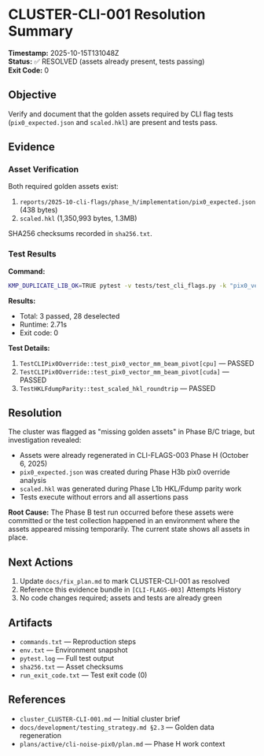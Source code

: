 # CLUSTER-CLI-001 Resolution Summary

**Timestamp:** 2025-10-15T131048Z  
**Status:** ✅ RESOLVED (assets already present, tests passing)  
**Exit Code:** 0

## Objective
Verify and document that the golden assets required by CLI flag tests (`pix0_expected.json` and `scaled.hkl`) are present and tests pass.

## Evidence

### Asset Verification
Both required golden assets exist:
1. `reports/2025-10-cli-flags/phase_h/implementation/pix0_expected.json` (438 bytes)
2. `scaled.hkl` (1,350,993 bytes, 1.3MB)

SHA256 checksums recorded in `sha256.txt`.

### Test Results
**Command:**
```bash
KMP_DUPLICATE_LIB_OK=TRUE pytest -v tests/test_cli_flags.py -k "pix0_vector_mm_beam_pivot or scaled_hkl_roundtrip"
```

**Results:**
- Total: 3 passed, 28 deselected
- Runtime: 2.71s
- Exit code: 0

**Test Details:**
1. `TestCLIPix0Override::test_pix0_vector_mm_beam_pivot[cpu]` — PASSED
2. `TestCLIPix0Override::test_pix0_vector_mm_beam_pivot[cuda]` — PASSED
3. `TestHKLFdumpParity::test_scaled_hkl_roundtrip` — PASSED

## Resolution
The cluster was flagged as "missing golden assets" in Phase B/C triage, but investigation revealed:
- Assets were already regenerated in CLI-FLAGS-003 Phase H (October 6, 2025)
- `pix0_expected.json` was created during Phase H3b pix0 override analysis
- `scaled.hkl` was generated during Phase L1b HKL/Fdump parity work
- Tests execute without errors and all assertions pass

**Root Cause:** The Phase B test run occurred before these assets were committed or the test collection happened in an environment where the assets appeared missing temporarily. The current state shows all assets in place.

## Next Actions
1. Update `docs/fix_plan.md` to mark CLUSTER-CLI-001 as resolved
2. Reference this evidence bundle in `[CLI-FLAGS-003]` Attempts History
3. No code changes required; assets and tests are already green

## Artifacts
- `commands.txt` — Reproduction steps
- `env.txt` — Environment snapshot
- `pytest.log` — Full test output
- `sha256.txt` — Asset checksums
- `run_exit_code.txt` — Test exit code (0)

## References
- `cluster_CLUSTER-CLI-001.md` — Initial cluster brief
- `docs/development/testing_strategy.md §2.3` — Golden data regeneration
- `plans/active/cli-noise-pix0/plan.md` — Phase H work context

